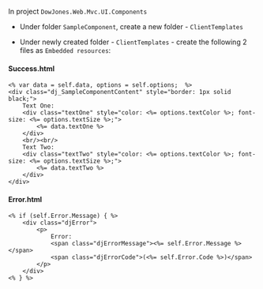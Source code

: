 ﻿In project `DowJones.Web.Mvc.UI.Components`

* Under folder `SampleComponent`, create a new folder - `ClientTemplates`

* Under newly created folder - `ClientTemplates` - create the following 2 files as `Embedded resources`:

#### Success.html

	<% var data = self.data, options = self.options;  %>
	<div class="dj_SampleComponentContent" style="border: 1px solid black;">
		Text One:
		<div class="textOne" style="color: <%= options.textColor %>; font-size: <%= options.textSize %>;">
			<%= data.textOne %>
		</div>
		<br/><br/>
		Text Two:
		<div class="textTwo" style="color: <%= options.textColor %>; font-size: <%= options.textSize %>;">
			<%= data.textTwo %>
		</div>
	</div>

#### Error.html

	<% if (self.Error.Message) { %>
		<div class="djError">
			<p>
				Error: 
				<span class="djErrorMessage"><%= self.Error.Message %></span> 
				<span class="djErrorCode">(<%= self.Error.Code %>)</span>
			</p>
		</div>
	<% } %>
